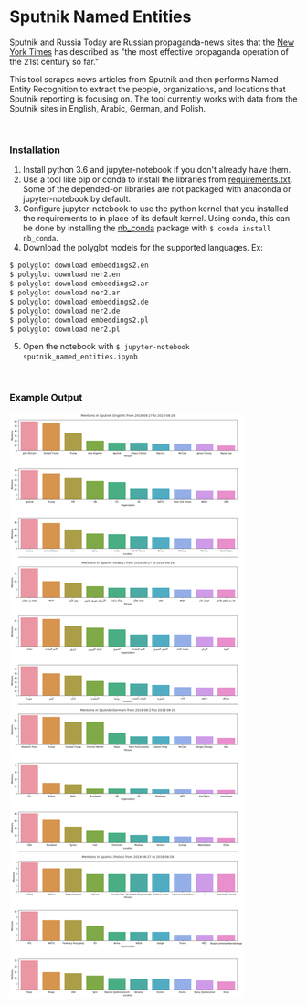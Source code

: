 Sputnik Named Entities 
=================

Sputnik and Russia Today are Russian propaganda-news sites that the [New York Times](https://www.nytimes.com/2017/09/13/magazine/rt-sputnik-and-russias-new-theory-of-war.html?rref=collection/sectioncollection/magazine&action=click&contentCollection=magazine&region=rank&module=package&version=highlights&contentPlacement=5&pgtype=sectionfront&_r=0) has described as "the most effective propaganda operation of the 21st century so far." 

This tool scrapes news articles from Sputnik and then performs Named Entity Recognition to extract the people, organizations, and locations that Sputnik reporting is focusing on. The tool currently works with data from the Sputnik sites in English, Arabic, German, and Polish.


<br>

### Installation

1. Install python 3.6 and jupyter-notebook if you don't already have them.
2. Use a tool like pip or conda to install the libraries from [requirements.txt](requirements.txt). Some of the depended-on libraries are not packaged with anaconda or jupyter-notebook by default.
3. Configure jupyter-notebook to use the python kernel that you installed the requirements to in place of its default kernel. Using conda, this can be done by installing the [nb_conda](https://anaconda.org/anaconda/nb_conda) package with `$ conda install nb_conda`.
4. Download the polyglot models for the supported languages. Ex:
```
$ polyglot download embeddings2.en
$ polyglot download ner2.en
$ polyglot download embeddings2.ar
$ polyglot download ner2.ar
$ polyglot download embeddings2.de
$ polyglot download ner2.de
$ polyglot download embeddings2.pl
$ polyglot download ner2.pl
```
5. Open the notebook with `$ jupyter-notebook sputnik_named_entities.ipynb`

<br>

### Example Output
![The example failed to load, sorry.](example_output.png)